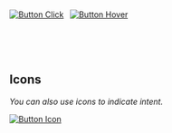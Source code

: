 <br>

[![Button Click]][Link] 
[![Button Hover]][Link] 

<br>

<br>
<br>

## Icons

*You can also use icons to indicate intent.*

[![Button Icon]][Link] 

<br>

<br>
<br>
<!---------------------------------------------------------------------------->

[Button Hover]: https://img.shields.io/badge/Hover_Over_Me!-37a779?style=for-the-badge
[Button Click]: https://img.shields.io/badge/Click_Me!-37a779?style=for-the-badge
[Button Icon]: https://img.shields.io/badge/Installation-EF2D5E?style=for-the-badge&logoColor=white&logo=DocuSign

[Link]: # 'Link with example title.'
